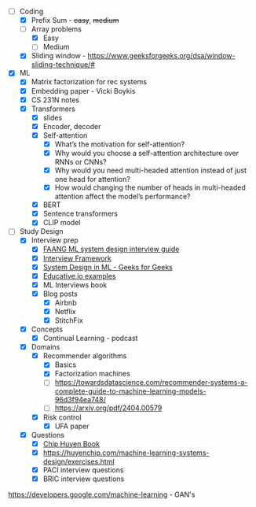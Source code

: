 

- [ ] Coding
	- [x] Prefix Sum - ~~easy~~, ~~medium~~
	- [ ] Array problems
		- [x] Easy
		- [ ] Medium
	- [x] Sliding window - https://www.geeksforgeeks.org/dsa/window-sliding-technique/#
- [x] ML 
	- [x] Matrix factorization for rec systems
	- [x] Embedding paper - Vicki Boykis
	- [x] CS 231N notes
	- [x] Transformers
		- [x] slides
		- [x] Encoder, decoder
		- [x] Self-attention
			- [x] What’s the motivation for self-attention?
			- [x] Why would you choose a self-attention architecture over RNNs or CNNs?
			- [x] Why would you need multi-headed attention instead of just one head for attention?
			- [x] How would changing the number of heads in multi-headed attention affect the model’s performance?
		- [x] BERT
		- [x] Sentence transformers
		- [x] CLIP model
- [ ] Study Design
	- [x] Interview prep
		- [x] [FAANG ML system design interview guide](https://www.reddit.com/r/learnmachinelearning/comments/1glkkve/faang_ml_system_design_interview_guide/)
		- [x] [Interview Framework](https://www.tryexponent.com/blog/machine-learning-system-design-interview-guide)
		- [x] [System Design in ML - Geeks for Geeks](https://www.geeksforgeeks.org/system-design/system-design-in-machine-learning/)
		- [x] [Educative.io examples](https://www.educative.io/courses/machine-learning-system-design/problem-statement-and-metrics-g7p515EBD5r) 
		- [x] ML Interviews book
		- [x] Blog posts
			- [x] Airbnb
			- [x] Netflix
			- [x] StitchFix 
	- [x] Concepts
		- [x] Continual Learning - podcast
	- [x] Domains
		- [x] Recommender algorithms
			- [x] Basics
			- [x] Factorization machines
			- [ ] https://towardsdatascience.com/recommender-systems-a-complete-guide-to-machine-learning-models-96d3f94ea748/ 
			- [ ] https://arxiv.org/pdf/2404.00579 
		- [x] Risk control
			- [x] UFA paper
	- [x] Questions
		- [x] [Chip Huyen Book](https://huyenchip.com/ml-interviews-book/)
		- [x] https://huyenchip.com/machine-learning-systems-design/exercises.html 
		- [x] PACI interview questions
		- [x] BRIC interview questions

https://developers.google.com/machine-learning - GAN's 